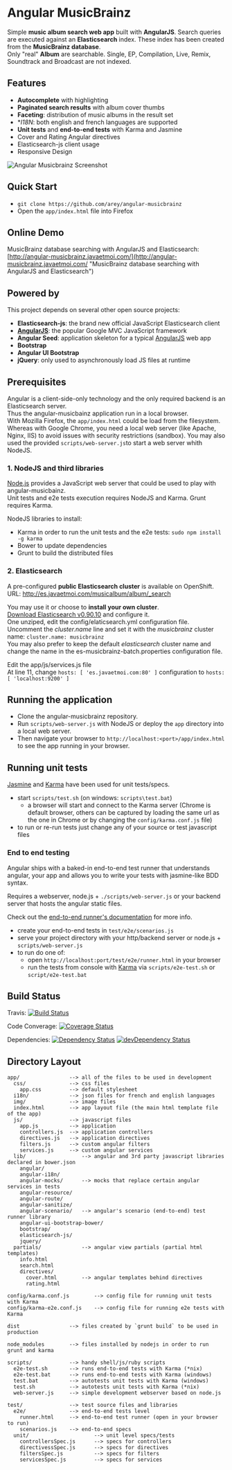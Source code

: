 # Angular MusicBrainz

Simple **music album search web app** built with **AngularJS**. Search queries are executed against an **Elasticsearch** index.
These index has been created from the **MusicBrainz database**.<br/>
Only "real" **Album** are searchable. Single, EP, Compilation, Live, Remix, Soundtrack and Broadcast are not indexed.

## Features ##

* **Autocomplete** with highlighting
* **Paginated search results** with album cover thumbs
* **Faceting**: distribution of music albums in the result set
* **I18N*: both english and french languages are supported
* **Unit tests** and **end-to-end tests** with Karma and Jasmine
* Cover and Rating Angular directives
* Elasticsearch-js client usage
* Responsive Design

![Angular Musicbrainz Screenshot](https://raw2.github.com/arey/angular-musicbrainz/master/screenshot.png "Angular Musicbrainz Screenshot")

## Quick Start ##

* `git clone https://github.com/arey/angular-musicbrainz`
* Open the `app/index.html` file into Firefox


## Online Demo

MusicBrainz database searching with AngularJS and Elasticsearch:
[http://angular-musicbrainz.javaetmoi.com/](http://angular-musicbrainz.javaetmoi.com/ "MusicBrainz database searching with AngularJS and Elasticsearch")


## Powered by ##

This project depends on several other open source projects:

* **Elasticsearch-js**: the brand new official JavaScript Elasticsearch client
* **[AngularJS](http://angularjs.org/)**: the popular Google MVC JavaScript framework
* **Angular Seed**: application skeleton for a typical [AngularJS](http://angularjs.org/) web app
* **Bootstrap**
* **Angular UI Bootstrap**
* **jQuery**: only used to asynchronously load JS files at runtime

## Prerequisites ##

Angular is a client-side-only technology and the only required backend is an Elasticsearch server.<br/>
Thus the angular-musicbainz application run in a local browser.<br/>
With Mozilla Firefox, the `app/index.html` could be load from the filesystem.<br/>
Whereas with Google Chrome, you need a local web server (like Apache, Nginx, IIS) to  avoid issues with security
restrictions (sandbox). You may also used the provided `scripts/web-server.js`to start a web server whith NodeJS.

### 1. NodeJS and third libraries ###

[Node.js](http://nodejs.org/) provides a JavaScript web server that could be used to play with angular-musicbainz.<br/>
Unit tests and e2e tests execution requires NodeJS and Karma.
Grunt requires Karma.

NodeJS libraries to install:
* Karma in order to run the unit tests and the e2e tests: `sudo npm install -g karma`
* Bower to update dependencies
* Grunt to build the distributed files

### 2. Elasticsearch ###

A pre-configured **public Elasticsearch cluster** is available on OpenShift.<br/>
URL: http://es.javaetmoi.com/musicalbum/album/_search


You may use it or choose to **install your own cluster**.<br/>
[Download Elasticsearch v0.90.10](http://www.elasticsearch.org/download/) and configure it.<br/>
One unziped, edit the config/elaticsearch.yml configuration file. Uncomment the _cluster.name_ line and set it with the  _musicbrainz_ cluster name:
`cluster.name: musicbrainz`<br/>
You may also prefer to keep the default _elasticsearch_ cluster name and change the name in the es-musicbrainz-batch.properties configuration file.<br/>

Edit the app/js/services.js file<br/>
At line 11, change `hosts: [ 'es.javaetmoi.com:80' ]` configuration to `hosts: [ 'localhost:9200' ]`

## Running the application

* Clone the angular-musicbrainz repository.
* Run `scripts/web-server.js` with NodeJS or deploy the `app` directory into a local web server.
* Then navigate your browser to `http://localhost:<port>/app/index.html` to see the app running in your browser.

## Running unit tests

[Jasmine](http://pivotal.github.com/jasmine/) and
[Karma](http://karma-runner.github.io) have been used for unit tests/specs.

* start `scripts/test.sh` (on windows: `scripts\test.bat`)
  * a browser will start and connect to the Karma server (Chrome is default browser, others can be captured by loading the same url as the one in Chrome or by changing the `config/karma.conf.js` file)
* to run or re-run tests just change any of your source or test javascript files

### End to end testing

Angular ships with a baked-in end-to-end test runner that understands angular, your app and allows
you to write your tests with jasmine-like BDD syntax.

Requires a webserver, node.js + `./scripts/web-server.js` or your backend server that hosts the angular static files.

Check out the
[end-to-end runner's documentation](http://docs.angularjs.org/guide/dev_guide.e2e-testing) for more
info.

* create your end-to-end tests in `test/e2e/scenarios.js`
* serve your project directory with your http/backend server or node.js + `scripts/web-server.js`
* to run do one of:
  * open `http://localhost:port/test/e2e/runner.html` in your browser
  * run the tests from console with [Karma](http://karma-runner.github.io) via
    `scripts/e2e-test.sh` or `script/e2e-test.bat`


## Build Status ##

Travis: [![Build Status](https://travis-ci.org/arey/angular-musicbrainz.png?branch=master)](https://travis-ci.org/arey/angular-musicbrainz)

Code Converage: [![Coverage Status](https://coveralls.io/repos/arey/angular-musicbrainz/badge.png)](https://coveralls.io/r/arey/angular-musicbrainz)

Dependencies: [![Dependency Status](https://david-dm.org/arey/angular-musicbrainz/status.png?branch=master)](https://david-dm.org/arey/angular-musicbrainz#info=Dependencies)
[![devDependency Status](https://david-dm.org/arey/angular-musicbrainz/dev-status.png?branch=master)](https://david-dm.org/arey/angular-musicbrainz#info=devDependencies)

## Directory Layout

    app/                --> all of the files to be used in development
      css/              --> css files
        app.css         --> default stylesheet
      i18n/             --> json files for french and english languages
      img/              --> image files
      index.html        --> app layout file (the main html template file of the app)
      js/               --> javascript files
        app.js          --> application
        controllers.js  --> application controllers
        directives.js   --> application directives
        filters.js      --> custom angular filters
        services.js     --> custom angular services
      lib/                  --> angular and 3rd party javascript libraries declared in bower.json
        angular/
        angular-i18n/
        angular-mocks/      --> mocks that replace certain angular services in tests
        angular-resource/
        angular-route/
        angular-sanitize/
        angular-scenario/   --> angular's scenario (end-to-end) test runner library
        angular-ui-bootstrap-bower/
        bootstrap/
        elasticsearch-js/
        jquery/
      partials/             --> angular view partials (partial html templates)
        info.html
        search.html
        directives/
          cover.html        --> angular templates behind directives
          rating.html

    config/karma.conf.js        --> config file for running unit tests with Karma
    config/karma-e2e.conf.js    --> config file for running e2e tests with Karma

    dist                --> files created by `grunt build` to be used in production

    node_modules        --> files installed by nodejs in order to run grunt and karma

    scripts/            --> handy shell/js/ruby scripts
      e2e-test.sh       --> runs end-to-end tests with Karma (*nix)
      e2e-test.bat      --> runs end-to-end tests with Karma (windows)
      test.bat          --> autotests unit tests with Karma (windows)
      test.sh           --> autotests unit tests with Karma (*nix)
      web-server.js     --> simple development webserver based on node.js

    test/               --> test source files and libraries
      e2e/              --> end-to-end tests level
        runner.html     --> end-to-end test runner (open in your browser to run)
        scenarios.js    --> end-to-end specs
      unit/                     --> unit level specs/tests
        controllersSpec.js      --> specs for controllers
        directivessSpec.js      --> specs for directives
        filtersSpec.js          --> specs for filters
        servicesSpec.js         --> specs for services
